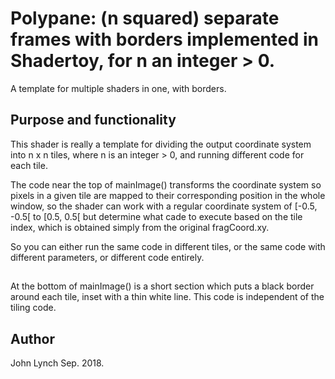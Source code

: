 # Polypane:  (n squared) separate frames with borders implemented in Shadertoy, for n an integer > 0.

A template for multiple shaders in one, with borders.

## Purpose and functionality

This shader is really a template for dividing the output coordinate system into n x n tiles, where n is an integer > 0, and running different code for each tile.

The code near the top of mainImage() transforms the coordinate system so pixels in a given tile are mapped to their corresponding position in the whole window, so the shader can work with a regular coordinate system of [-0.5, -0.5[ to [0.5, 0.5[ but determine what cade to execute based on the tile index, which is obtained simply from the original fragCoord.xy.

So you can either run the same code in different tiles, or the same code with different parameters, or different code entirely.

##

At the bottom of mainImage() is a short section which puts a black border around each tile, inset with a thin white line.   This code is independent of the tiling code.

## Author

John Lynch
Sep. 2018.